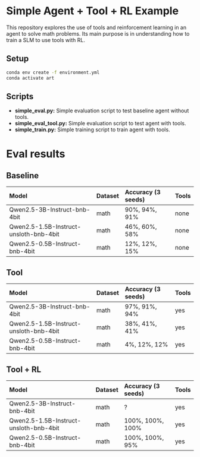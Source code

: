 # Simple Agent + Tool + RL Example

This repository explores the use of tools and reinforcement learning in an agent to solve math problems.
Its main purpose is in understanding how to train a SLM to use tools with RL.  

## Setup

```bash
conda env create -f environment.yml
conda activate art
```

## Scripts

- **simple_eval.py:** Simple evaluation script to test baseline agent  without tools.
- **simple_eval_tool.py:** Simple evaluation script to test agent with tools.
- **simple_train.py:** Simple training script to train agent with tools.



# Eval results 

## Baseline

| Model                          | Dataset | Accuracy (3 seeds)| Tools |
| :----------------------------- | :------ | :------- | :---- |
| Qwen2.5-3B-Instruct-bnb-4bit | math    |  90%, 94%, 91%      | none  |
| Qwen2.5-1.5B-Instruct-unsloth-bnb-4bit | math    |  46%, 60%, 58%       | none  |
| Qwen2.5-0.5B-Instruct-bnb-4bit | math    |  12%, 12%, 15%      | none  |


## Tool

| Model                          | Dataset | Accuracy (3 seeds)| Tools |
| :----------------------------- | :------ | :------- | :---- |
| Qwen2.5-3B-Instruct-bnb-4bit | math    |  97%, 91%, 94%      | yes |
| Qwen2.5-1.5B-Instruct-unsloth-bnb-4bit | math    |  38%, 41%, 41%      | yes |
| Qwen2.5-0.5B-Instruct-bnb-4bit | math    |  4%, 12%, 12%      | yes |

## Tool + RL

| Model                          | Dataset | Accuracy (3 seeds)| Tools |
| :----------------------------- | :------ | :------- | :---- |
| Qwen2.5-3B-Instruct-bnb-4bit | math    |  ?      | yes |
| Qwen2.5-1.5B-Instruct-unsloth-bnb-4bit | math    |  100%, 100%, 100%      | yes |
| Qwen2.5-0.5B-Instruct-bnb-4bit | math    |  100%, 100%, 95%      | yes |

